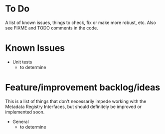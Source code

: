 # To Do

A list of known issues, things to check, fix or make more robust, etc. Also see FIXME and TODO comments in the code.


# Known Issues

* Unit tests
    * to determine


# Feature/improvement backlog/ideas

This is a list of things that don't necessarily impede working with the Metadata Registry Interfaces, but should definitely be improved or implemented soon.

* General
    * to determine

